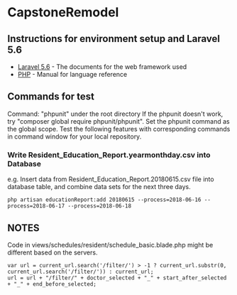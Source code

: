 # CapstoneRemodel

## Instructions for environment setup and Laravel 5.6

* [Laravel 5.6](https://laravel.com/docs/5.6) - The documents for the web framework used
* [PHP](http://us1.php.net/manual/en/langref.php) - Manual for language reference

## Commands for test

Command: "phpunit" under the root directory
If the phpunit doesn't work, try "composer global require phpunit/phpunit". Set the phpunit command as the global scope.
Test the following features with corresponding commands in command window for your local repository.

### Write Resident_Education_Report.yearmonthday.csv into Database

e.g. Insert data from Resident_Education_Report.20180615.csv file into database table, and combine data sets 
for the next three days.

```
php artisan educationReport:add 20180615 --process=2018-06-16 --process=2018-06-17 --process=2018-06-18
```

## NOTES

Code in views/schedules/resident/schedule_basic.blade.php might be different based on the servers.

```
var url = current_url.search('/filter/') > -1 ? current_url.substr(0, current_url.search('/filter/')) : current_url;
url = url + "/filter/" + doctor_selected + "_" + start_after_selected + "_" + end_before_selected;
```

